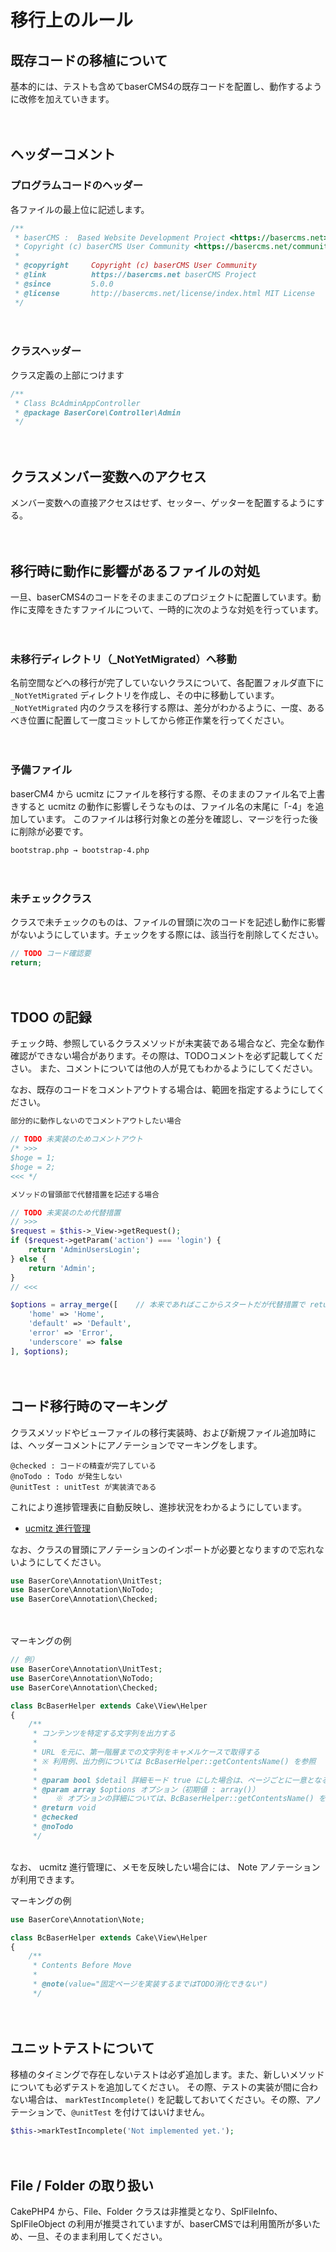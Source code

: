 # 移行上のルール

## 既存コードの移植について

基本的には、テストも含めてbaserCMS4の既存コードを配置し、動作するように改修を加えていきます。

　
## ヘッダーコメント

### プログラムコードのヘッダー

各ファイルの最上位に記述します。
```php
/**
 * baserCMS :  Based Website Development Project <https://basercms.net>
 * Copyright (c) baserCMS User Community <https://basercms.net/community/>
 *
 * @copyright     Copyright (c) baserCMS User Community
 * @link          https://basercms.net baserCMS Project
 * @since         5.0.0
 * @license       http://basercms.net/license/index.html MIT License
 */
```

　
### クラスヘッダー

クラス定義の上部につけます
```php
/**
 * Class BcAdminAppController
 * @package BaserCore\Controller\Admin
 */
```

　
## クラスメンバー変数へのアクセス

メンバー変数への直接アクセスはせず、セッター、ゲッターを配置するようにする。


　
## 移行時に動作に影響があるファイルの対処

一旦、baserCMS4のコードをそのままこのプロジェクトに配置しています。動作に支障をきたすファイルについて、一時的に次のような対処を行っています。

　
### 未移行ディレクトリ（_NotYetMigrated）へ移動

名前空間などへの移行が完了していないクラスについて、各配置フォルダ直下に `_NotYetMigrated` ディレクトリを作成し、その中に移動しています。    
`_NotYetMigrated` 内のクラスを移行する際は、差分がわかるように、一度、あるべき位置に配置して一度コミットしてから修正作業を行ってください。

　
### 予備ファイル

baserCM4 から ucmitz にファイルを移行する際、そのままのファイル名で上書きすると ucmitz の動作に影響しそうなものは、ファイル名の末尾に「-4」を追加しています。
このファイルは移行対象との差分を確認し、マージを行った後に削除が必要です。

```
bootstrap.php → bootstrap-4.php
```

　
### 未チェッククラス

クラスで未チェックのものは、ファイルの冒頭に次のコードを記述し動作に影響がないようにしています。チェックをする際には、該当行を削除してください。

```php
// TODO コード確認要
return;
```

　
## TDOO の記録

チェック時、参照しているクラスメソッドが未実装である場合など、完全な動作確認ができない場合があります。その際は、TODOコメントを必ず記載してください。
また、コメントについては他の人が見てもわかるようにしてください。

なお、既存のコードをコメントアウトする場合は、範囲を指定するようにしてください。

```php
部分的に動作しないのでコメントアウトしたい場合

// TODO 未実装のためコメントアウト
/* >>>
$hoge = 1;
$hoge = 2;
<<< */
```

```php
メソッドの冒頭部で代替措置を記述する場合

// TODO 未実装のため代替措置
// >>>
$request = $this->_View->getRequest();
if ($request->getParam('action') === 'login') {
    return 'AdminUsersLogin';
} else {
    return 'Admin';
}
// <<<

$options = array_merge([    // 本来であればここからスタートだが代替措置で return されているため実行されない
    'home' => 'Home',
    'default' => 'Default',
    'error' => 'Error',
    'underscore' => false
], $options);
```

　
## コード移行時のマーキング

クラスメソッドやビューファイルの移行実装時、および新規ファイル追加時には、ヘッダーコメントにアノテーションでマーキングをします。

```
@checked : コードの精査が完了している
@noTodo : Todo が発生しない
@unitTest : unitTest が実装済である
```

これにより進捗管理表に自動反映し、進捗状況をわかるようにしています。

- [ucmitz 進行管理](https://docs.google.com/spreadsheets/d/1EGxMk-dy8WIg2NmgOKsS_fBXqDB6oJky9M0mB7TADEk/edit#gid=938641024)

なお、クラスの冒頭にアノテーションのインポートが必要となりますので忘れないようにしてください。

```php
use BaserCore\Annotation\UnitTest;
use BaserCore\Annotation\NoTodo;
use BaserCore\Annotation\Checked;
```
　

マーキングの例
```php
// 例）
use BaserCore\Annotation\UnitTest;
use BaserCore\Annotation\NoTodo;
use BaserCore\Annotation\Checked;

class BcBaserHelper extends Cake\View\Helper 
{
    /**
     * コンテンツを特定する文字列を出力する
     *
     * URL を元に、第一階層までの文字列をキャメルケースで取得する
     * ※ 利用例、出力例については BcBaserHelper::getContentsName() を参照
     *
     * @param bool $detail 詳細モード true にした場合は、ページごとに一意となる文字列をキャメルケースで出力する（初期値 : false）
     * @param array $options オプション（初期値 : array()）
     *    ※ オプションの詳細については、BcBaserHelper::getContentsName() を参照
     * @return void
     * @checked
     * @noTodo
     */
```


<br>
なお、 ucmitz 進行管理に、メモを反映したい場合には、 Note アノテーションが利用できます。

マーキングの例
```php
use BaserCore\Annotation\Note;

class BcBaserHelper extends Cake\View\Helper 
{
    /**
     * Contents Before Move
     *
     * @note(value="固定ページを実装するまではTODO消化できない")
     */
```

　　　
## ユニットテストについて

移植のタイミングで存在しないテストは必ず追加します。また、新しいメソッドについても必ずテストを追加してください。
その際、テストの実装が間に合わない場合は、 `markTestIncomplete()` を記載しておいてください。その際、アノテーションで、`@unitTest` を付けてはいけません。

```php
$this->markTestIncomplete('Not implemented yet.');
```

　　
## File / Folder の取り扱い

CakePHP4 から、File、Folder クラスは非推奨となり、SplFileInfo、SplFileObject の利用が推奨されていますが、baserCMSでは利用箇所が多いため、一旦、そのまま利用してください。
